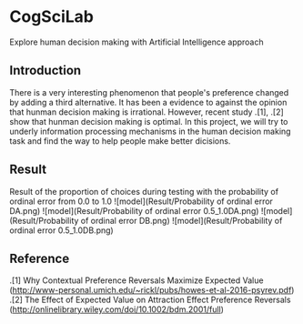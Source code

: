 # CogSciLab
Explore human decision making with Artificial Intelligence approach

## Introduction

There is a very interesting phenomenon that people's preference changed by adding a third alternative. It has been a evidence to against the opinion that hunman decision making is irrational. However, recent study .[1], .[2] show that hunman decision making is optimal. In this project, we will try to underly information processing mechanisms in the human decision making task and find the way to help people make better dicisions.

## Result

Result of the proportion of choices during testing with the probability of ordinal error from 0.0 to 1.0
![model](Result/Probability of ordinal error DA.png)
![model](Result/Probability of ordinal error 0.5_1.0DA.png)
![model](Result/Probability of ordinal error DB.png)
![model](Result/Probability of ordinal error 0.5_1.0DB.png)

## Reference

.[1] Why Contextual Preference Reversals Maximize Expected Value (http://www-personal.umich.edu/~rickl/pubs/howes-et-al-2016-psyrev.pdf)
.[2] The Effect of Expected Value on Attraction Effect Preference Reversals (http://onlinelibrary.wiley.com/doi/10.1002/bdm.2001/full)

